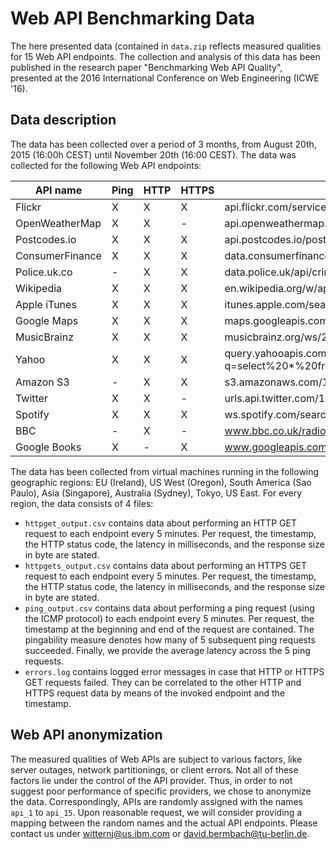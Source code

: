 # Web API Benchmarking Data

The here presented data (contained in `data.zip` reflects measured qualities for 15 Web API endpoints.
The collection and analysis of this data has been published in the research paper "Benchmarking Web API Quality", presented at the 2016 International Conference on Web Engineering (ICWE '16).

## Data description
The data has been collected over a period of 3 months, from August 20th, 2015 (16:00h CEST) until November 20th (16:00 CEST).
The data was collected for the following Web API endpoints:

|API name           | Ping | HTTP | HTTPS | URL                                                                                                                                                                                                                                          |
|-------------------|------|------|-------|----------------------------------------------------------------------------------------------------------------------------------------------------------------------------------------------------------------------------------------------|
|Flickr             | X    | X    | X     | api.flickr.com/services/feeds/photos_public.gne                                                                                                                                                                                              |
|OpenWeatherMap     | X    | X    | -     | api.openweathermap.org/data/2.5/weather?q=New\%20York,us                                                                                                                                                                                     |
|Postcodes.io       | X    | X    | X     | api.postcodes.io/postcodes/GU50BD                                                                                                                                                                                                            |
|ConsumerFinance    | X    | X    | X     | data.consumerfinance.gov/api/views/fphp-cr5a/rows.json                                                                                                                                                                                       |
|Police.uk.co       | -    | X    | X     | data.police.uk/api/crimes-street-dates                                                                                                                                                                                                       |
|Wikipedia          | X    | X    | X     | en.wikipedia.org/w/api.php?action=query\&titles=Albert_Einstein\&prop=images\&format=json                                                                                                                                                    |
|Apple iTunes       | X    | X    | X     | itunes.apple.com/search?term=u2\&entity=musicVideo                                                                                                                                                                                           |
|Google Maps        | X    | X    | X     | maps.googleapis.com/maps/api/geocode/json?address=New\%20York\%20City\%20US\&sensor=false                                                                                                                                                    |
|MusicBrainz        | X    | X    | X     | musicbrainz.org/ws/2/recording?query=\%22we\%20will\%20rock\%20you\%22\%20AND\%20arid:0383dadf-2a4e-4d10-a46a-e9e041da8eb3                                                                                                                   |
|Yahoo              | X    | X    | X     | query.yahooapis.com/v1/public/yql?q=select%20*%20from%20weather.forecast%20where%20woeid%20in%20(select%20woeid%20from%20geo.places(1)%20where%20text%3D%22nome%2C%20ak%22)&format=json&env=store%3A%2F%2Fdatatables.org%2Falltableswithkeys |
|Amazon S3          | -    | X    | X     | s3.amazonaws.com/1000genomes                                                                                                                                                                                                                 |
|Twitter            | X    | X    | -     | urls.api.twitter.com/1/urls/count.json?url=http://www.tu-berlin.de                                                                                                                                                                           |
|Spotify            | X    | X    | X     | ws.spotify.com/search/1/album?q=u2                                                                                                                                                                                                           |
|BBC                | -    | X    | -     | www.bbc.co.uk/radio1/playlist.json                                                                                                                                                                                                           |
|Google Books       | X    | -    | X     | www.googleapis.com/books/v1/volumes?q=isbn:0321751043                                                                                                                                                                                        |

The data has been collected from virtual machines running in the following geographic regions: EU (Ireland), US West (Oregon), South America (Sao Paulo), Asia (Singapore), Australia (Sydney), Tokyo, US East.
For every region, the data consists of 4 files:

* `httpget_output.csv` contains data about performing an HTTP GET request to each endpoint every 5 minutes. Per request, the timestamp, the HTTP status code, the latency in milliseconds, and the response size in byte are stated. 
* `httpgets_output.csv` contains data about performing an HTTPS GET request to each endpoint every 5 minutes. Per request, the timestamp, the HTTP status code, the latency in milliseconds, and the response size in byte are stated.
* `ping_output.csv` contains data about performing a ping request (using the ICMP protocol) to each endpoint every 5 minutes. Per request, the timestamp at the beginning and end of the request are contained. The pingability measure denotes how many of 5 subsequent ping requests succeeded. Finally, we provide the average latency across the 5 ping requests.
* `errors.log` contains logged error messages in case that HTTP or HTTPS GET requests failed. They can be correlated to the other HTTP and HTTPS request data by means of the invoked endpoint and the timestamp.


## Web API anonymization
The measured qualities of Web APIs are subject to various factors, like server outages, network partitionings, or client errors.
Not all of these factors lie under the control of the API provider.
Thus, in order to not suggest poor performance of specific providers, we chose to anonymize the data.
Correspondingly, APIs are randomly assigned with the names `api_1` to `api_15`.
Upon reasonable request, we will consider providing a mapping between the random names and the actual API endpoints.
Please contact us under [witternj@us.ibm.com](mailto:witternj@us.ibm.com) or [david.bermbach@tu-berlin.de](mailto:david.bermbach@tu-berlin.de).